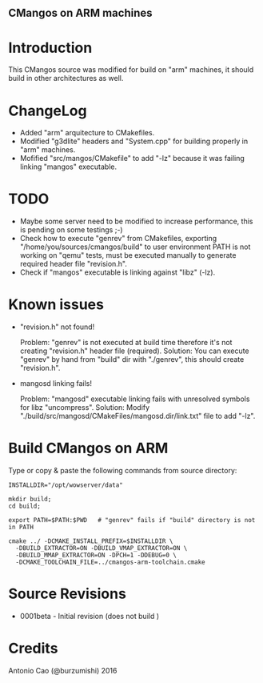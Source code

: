 CMangos on ARM machines
-------------------------

# Introduction

This CMangos source was modified for build on "arm" machines, it should build in other architectures as well.


# ChangeLog

- Added "arm" arquitecture to CMakefiles.
- Modified "g3dlite" headers and "System.cpp" for building properly in "arm" machines.
- Mofified "src/mangos/CMakefile" to add "-lz" because it was failing linking "mangos" executable.


# TODO

- Maybe some server need to be modified to increase performance, this is pending on some testings ;-)
- Check how to execute "genrev" from CMakefiles, exporting "/home/you/sources/cmangos/build" to user environment PATH is not working on "qemu" tests, must be executed manually to generate required header file "revision.h".
- Check if "mangos" executable is linking against "libz" (-lz).


# Known issues

- "revision.h" not found!

   Problem:  "genrev" is not executed at build time therefore it's not creating "revision.h" header file (required).
   Solution: You can execute "genrev" by hand from "build" dir with "./genrev", this should create "revision.h".

- mangosd linking fails!

   Problem:  "mangosd" executable linking fails with unresolved symbols for libz "uncompress".
   Solution: Modify "./build/src/mangosd/CMakeFiles/mangosd.dir/link.txt" file to add "-lz".

# Build CMangos on ARM

Type or copy & paste the following commands from source directory:


```
INSTALLDIR="/opt/wowserver/data"

mkdir build;
cd build;

export PATH=$PATH:$PWD   # "genrev" fails if "build" directory is not in PATH

cmake ../ -DCMAKE_INSTALL_PREFIX=$INSTALLDIR \
  -DBUILD_EXTRACTOR=ON -DBUILD_VMAP_EXTRACTOR=ON \
  -DBUILD_MMAP_EXTRACTOR=ON -DPCH=1 -DDEBUG=0 \
  -DCMAKE_TOOLCHAIN_FILE=../cmangos-arm-toolchain.cmake
```

# Source Revisions

* 0001beta - Initial revision (does not build <atm>)


# Credits

Antonio Cao (@burzumishi) 2016


